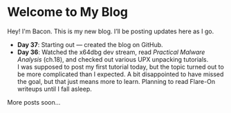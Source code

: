 # Welcome to My Blog

Hey! I'm Bacon. This is my new blog.
I’ll be posting updates here as I go.  

- **Day 37**: Starting out — created the blog on GitHub.  
- **Day 36**: Watched the x64dbg dev stream, read *Practical Malware Analysis* (ch.18), and checked out various UPX unpacking tutorials.  
  I was supposed to post my first tutorial today, but the topic turned out to be more complicated than I expected. A bit disappointed to   have missed the goal, but that just means more to learn. Planning to read Flare-On writeups until I fall asleep.  

More posts soon...
